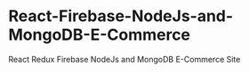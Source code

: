 # React-Firebase-NodeJs-and-MongoDB-E-Commerce
React Redux Firebase NodeJs and MongoDB E-Commerce Site
